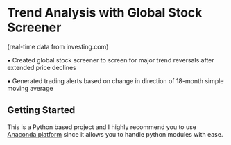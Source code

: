 # Trend Analysis with Global Stock Screener
  (real-time data from investing.com)

• Created global stock screener to screen for major trend reversals after extended price declines

• Generated trading alerts based on change in direction of 18-month simple moving average



## Getting Started
This is a Python based project and I highly recommend you to use [Anaconda platform](https://www.anaconda.com/) since it allows you to handle python modules with ease. 
